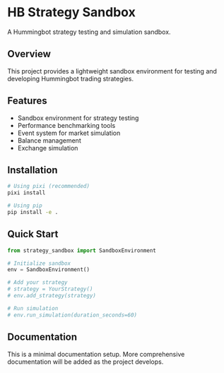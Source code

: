 # HB Strategy Sandbox

A Hummingbot strategy testing and simulation sandbox.

## Overview

This project provides a lightweight sandbox environment for testing and developing Hummingbot trading strategies.

## Features

- Sandbox environment for strategy testing
- Performance benchmarking tools
- Event system for market simulation
- Balance management
- Exchange simulation

## Installation

```bash
# Using pixi (recommended)
pixi install

# Using pip
pip install -e .
```

## Quick Start

```python
from strategy_sandbox import SandboxEnvironment

# Initialize sandbox
env = SandboxEnvironment()

# Add your strategy
# strategy = YourStrategy()
# env.add_strategy(strategy)

# Run simulation
# env.run_simulation(duration_seconds=60)
```

## Documentation

This is a minimal documentation setup. More comprehensive documentation will be added as the project develops.